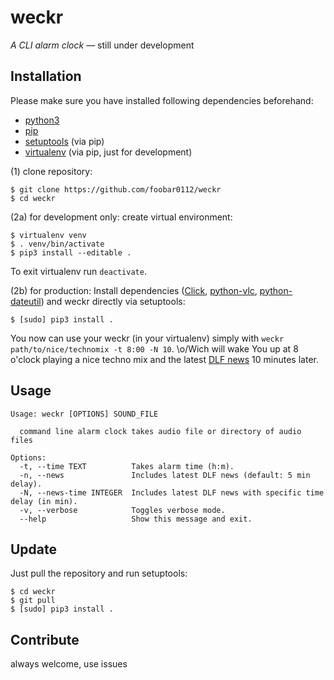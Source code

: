 # weckr
*A CLI alarm clock* — still under development


## Installation

Please make sure you have installed following dependencies beforehand:

- [python3](https://www.python.org/downloads)
- [pip](https://pip.pypa.io/en/stable/installing)
- [setuptools](https://pypi.python.org/pypi/setuptools) (via pip)
- [virtualenv](https://virtualenv.pypa.io/en/latest/installation) (via pip, just for development)

(1) clone repository:
```
$ git clone https://github.com/foobar0112/weckr
$ cd weckr
```

(2a) for development only: create virtual environment:
```
$ virtualenv venv
$ . venv/bin/activate
$ pip3 install --editable .
```
To exit virtualenv run `deactivate`.

(2b) for production: Install dependencies ([Click](http://click.pocoo.org/6), [python-vlc](https://pypi.python.org/pypi/python-vlc), [python-dateutil](https://pypi.python.org/pypi/python-dateutil/2.6.1)) and weckr directly via setuptools:
```
$ [sudo] pip3 install .
```

You now can use your weckr (in your virtualenv) simply with `weckr path/to/nice/technomix -t 8:00 -N 10`. \o/Wich will wake You up at 8 o'clock playing a nice techno mix and the latest [DLF news](http://www.deutschlandfunk.de) 10 minutes later.


## Usage

```
Usage: weckr [OPTIONS] SOUND_FILE

  command line alarm clock takes audio file or directory of audio files

Options:
  -t, --time TEXT          Takes alarm time (h:m).
  -n, --news               Includes latest DLF news (default: 5 min delay).
  -N, --news-time INTEGER  Includes latest DLF news with specific time delay (in min).
  -v, --verbose            Toggles verbose mode.
  --help                   Show this message and exit.
```


## Update

Just pull the repository and run setuptools:
```
$ cd weckr
$ git pull
$ [sudo] pip3 install .
```


## Contribute

always welcome, use issues
